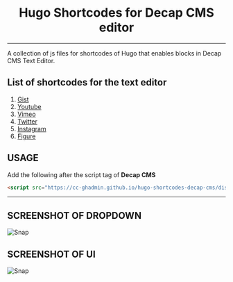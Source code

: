 <div align="center">
  <h1>Hugo Shortcodes for Decap CMS editor</h1>
</div>  

---

A collection of js files for shortcodes of Hugo that enables blocks in Decap CMS Text Editor.

## List of shortcodes for the text editor
1. [Gist](https://cc-ghadmin.github.io/hugo-shortcodes-decap-cms/src/gist.js)
2. [Youtube](https://cc-ghadmin.github.io/hugo-shortcodes-decap-cms/src/youtube.js)
3. [Vimeo](https://cc-ghadmin.github.io/hugo-shortcodes-decap-cms/src/vimeo.js)
4. [Twitter](https://cc-ghadmin.github.io/hugo-shortcodes-decap-cms/src/twitter.js)
5. [Instagram](https://cc-ghadmin.github.io/hugo-shortcodes-decap-cms/src/instagram.js)
6. [Figure](https://cc-ghadmin.github.io/hugo-shortcodes-decap-cms/src/figure.js)

## USAGE

Add the following after the script tag of **Decap CMS**

```html
<script src="https://cc-ghadmin.github.io/hugo-shortcodes-decap-cms/dist/hugo_shortcodes_decap_cms.js"></script>
```


---

## SCREENSHOT OF DROPDOWN
![Snap](shorc_list.png)
## SCREENSHOT OF UI
![Snap](all_sc_ncms.png)
